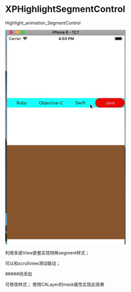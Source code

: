 # XPHighlightSegmentControl


Highlight_animation_SegmentControl

![效果图](https://github.com/HanGeiKeTsu/XPHighlightSegmentControl/blob/master/segment%E7%9A%84%E5%89%AF%E6%9C%AC.gif)


利用多层View嵌套实现特殊segment样式；

可以和scrollview滑动联动；


#####待添加

可修改样式；
使用CALayer的mask属性实现此效果





